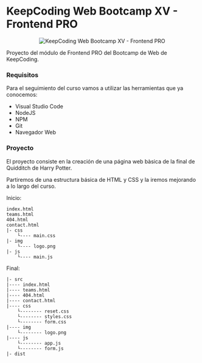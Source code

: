 # KeepCoding Web Bootcamp XV - Frontend PRO

<div align="center">
    <img src="https://bootcamp.keepcoding.io/hs-fs/hubfs/logo%20keepcoding%20mail%20temarios@2x-100.jpg?width=300&height=175&name=logo%20keepcoding%20mail%20temarios@2x-100.jpg" alt="KeepCoding Web Bootcamp XV - Frontend PRO">
</div>

Proyecto del módulo de Frontend PRO del Bootcamp de Web de KeepCoding.

### Requisitos
Para el seguimiento del curso vamos a utilizar las herramientas que ya conocemos:
- Visual Studio Code
- NodeJS
- NPM
- Git
- Navegador Web

### Proyecto

El proyecto consiste en la creación de una página web bàsica de la final de Quidditch de Harry Potter.

Partiremos de una estructura básica de HTML y CSS y la iremos mejorando a lo largo del curso.

Inicio:
```
index.html
teams.html
404.html
contact.html
|- css
    └---- main.css
|- img
    └---- logo.png
|- js
    └---- main.js

```

Final:
```
|- src
|---- index.html
|---- teams.html
|---- 404.html
|---- contact.html
|---- css
    └-------- reset.css
    └-------- styles.css
    └-------- form.css
|---- img
    └-------- logo.png
|---- js
    └-------- app.js
    └-------- form.js
|- dist
```